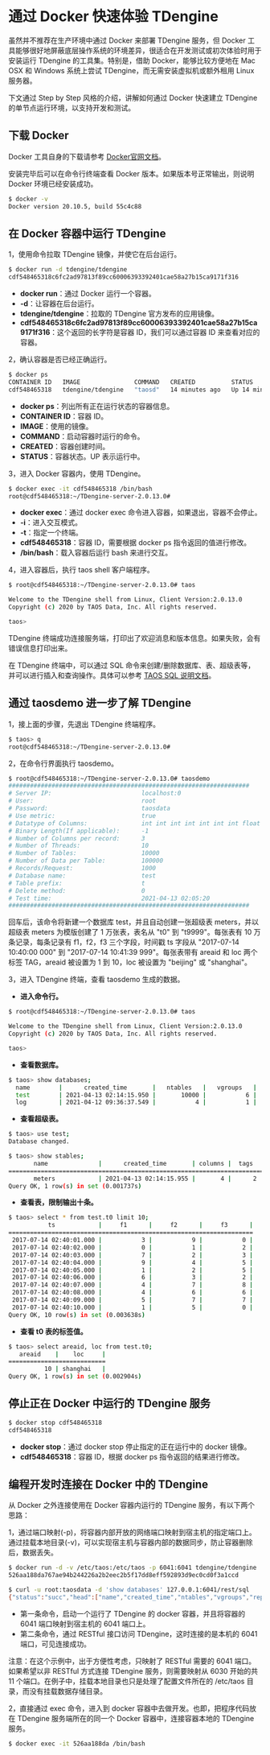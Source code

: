 # 通过 Docker 快速体验 TDengine

虽然并不推荐在生产环境中通过 Docker 来部署 TDengine 服务，但 Docker 工具能够很好地屏蔽底层操作系统的环境差异，很适合在开发测试或初次体验时用于安装运行 TDengine 的工具集。特别是，借助 Docker，能够比较方便地在 Mac OSX 和 Windows 系统上尝试 TDengine，而无需安装虚拟机或额外租用 Linux 服务器。

下文通过 Step by Step 风格的介绍，讲解如何通过 Docker 快速建立 TDengine 的单节点运行环境，以支持开发和测试。

## 下载 Docker

Docker 工具自身的下载请参考 [Docker官网文档](https://docs.docker.com/get-docker/)。

安装完毕后可以在命令行终端查看 Docker 版本。如果版本号正常输出，则说明 Docker 环境已经安装成功。

```bash
$ docker -v
Docker version 20.10.5, build 55c4c88
```

## 在 Docker 容器中运行 TDengine

1，使用命令拉取 TDengine 镜像，并使它在后台运行。

```bash
$ docker run -d tdengine/tdengine
cdf548465318c6fc2ad97813f89cc60006393392401cae58a27b15ca9171f316
```

- **docker run**：通过 Docker 运行一个容器。
- **-d**：让容器在后台运行。
- **tdengine/tdengine**：拉取的 TDengine 官方发布的应用镜像。
- **cdf548465318c6fc2ad97813f89cc60006393392401cae58a27b15ca9171f316**：这个返回的长字符是容器 ID，我们可以通过容器 ID 来查看对应的容器。

2，确认容器是否已经正确运行。

```bash
$ docker ps
CONTAINER ID   IMAGE               COMMAND   CREATED          STATUS          ···
cdf548465318   tdengine/tdengine   "taosd"   14 minutes ago   Up 14 minutes   ···
```

- **docker ps**：列出所有正在运行状态的容器信息。
- **CONTAINER ID**：容器 ID。
- **IMAGE**：使用的镜像。
- **COMMAND**：启动容器时运行的命令。
- **CREATED**：容器创建时间。
- **STATUS**：容器状态。UP 表示运行中。

3，进入 Docker 容器内，使用 TDengine。

```bash
$ docker exec -it cdf548465318 /bin/bash
root@cdf548465318:~/TDengine-server-2.0.13.0#
```

- **docker exec**：通过 docker exec 命令进入容器，如果退出，容器不会停止。
- **-i**：进入交互模式。
- **-t**：指定一个终端。
- **cdf548465318**：容器 ID，需要根据 docker ps 指令返回的值进行修改。
- **/bin/bash**：载入容器后运行 bash 来进行交互。

4，进入容器后，执行 taos shell 客户端程序。

```bash
$ root@cdf548465318:~/TDengine-server-2.0.13.0# taos

Welcome to the TDengine shell from Linux, Client Version:2.0.13.0
Copyright (c) 2020 by TAOS Data, Inc. All rights reserved.

taos>
```

TDengine 终端成功连接服务端，打印出了欢迎消息和版本信息。如果失败，会有错误信息打印出来。

在 TDengine 终端中，可以通过 SQL 命令来创建/删除数据库、表、超级表等，并可以进行插入和查询操作。具体可以参考 [TAOS SQL 说明文档](https://www.taosdata.com/cn/documentation/taos-sql)。

## 通过 taosdemo 进一步了解 TDengine

1，接上面的步骤，先退出 TDengine 终端程序。

```bash
$ taos> q
root@cdf548465318:~/TDengine-server-2.0.13.0#
```

2，在命令行界面执行 taosdemo。

```bash
$ root@cdf548465318:~/TDengine-server-2.0.13.0# taosdemo
###################################################################
# Server IP:                         localhost:0
# User:                              root
# Password:                          taosdata
# Use metric:                        true
# Datatype of Columns:               int int int int int int int float
# Binary Length(If applicable):      -1
# Number of Columns per record:      3
# Number of Threads:                 10
# Number of Tables:                  10000
# Number of Data per Table:          100000
# Records/Request:                   1000
# Database name:                     test
# Table prefix:                      t
# Delete method:                     0
# Test time:                         2021-04-13 02:05:20
###################################################################
```

回车后，该命令将新建一个数据库 test，并且自动创建一张超级表 meters，并以超级表 meters 为模版创建了 1 万张表，表名从 "t0" 到 "t9999"。每张表有 10 万条记录，每条记录有 f1，f2，f3 三个字段，时间戳 ts 字段从 "2017-07-14 10:40:00 000" 到 "2017-07-14 10:41:39 999"。每张表带有 areaid 和 loc 两个标签 TAG，areaid 被设置为 1 到 10，loc 被设置为 "beijing" 或 "shanghai"。

3，进入 TDengine 终端，查看 taosdemo 生成的数据。

- **进入命令行。**

```bash
$ root@cdf548465318:~/TDengine-server-2.0.13.0# taos

Welcome to the TDengine shell from Linux, Client Version:2.0.13.0
Copyright (c) 2020 by TAOS Data, Inc. All rights reserved.

taos>
```

- **查看数据库。**

```bash
$ taos> show databases;
  name        |      created_time       |   ntables   |   vgroups   |    ···
  test        | 2021-04-13 02:14:15.950 |       10000 |           6 |    ···
  log         | 2021-04-12 09:36:37.549 |           4 |           1 |	   ···

```

- **查看超级表。**

```bash
$ taos> use test;
Database changed.

$ taos> show stables;
       name              |      created_time       | columns |  tags  |   tables    |
=====================================================================================
       meters            | 2021-04-13 02:14:15.955 |       4 |      2 |       10000 |
Query OK, 1 row(s) in set (0.001737s)

```

- **查看表，限制输出十条。**

```bash
$ taos> select * from test.t0 limit 10;
           ts            |     f1      |     f2      |     f3      |
====================================================================
 2017-07-14 02:40:01.000 |           3 |           9 |           0 |
 2017-07-14 02:40:02.000 |           0 |           1 |           2 |
 2017-07-14 02:40:03.000 |           7 |           2 |           3 |
 2017-07-14 02:40:04.000 |           9 |           4 |           5 |
 2017-07-14 02:40:05.000 |           1 |           2 |           5 |
 2017-07-14 02:40:06.000 |           6 |           3 |           2 |
 2017-07-14 02:40:07.000 |           4 |           7 |           8 |
 2017-07-14 02:40:08.000 |           4 |           6 |           6 |
 2017-07-14 02:40:09.000 |           5 |           7 |           7 |
 2017-07-14 02:40:10.000 |           1 |           5 |           0 |
Query OK, 10 row(s) in set (0.003638s)

```

- **查看 t0 表的标签值。**

```bash
$ taos> select areaid, loc from test.t0;
   areaid    |    loc     |
===========================
          10 | shanghai   |
Query OK, 1 row(s) in set (0.002904s)

```

## 停止正在 Docker 中运行的 TDengine 服务

```bash
$ docker stop cdf548465318
cdf548465318
```

- **docker stop**：通过 docker stop 停止指定的正在运行中的 docker 镜像。
- **cdf548465318**：容器 ID，根据 docker ps 指令返回的结果进行修改。

## 编程开发时连接在 Docker 中的 TDengine

从 Docker 之外连接使用在 Docker 容器内运行的 TDengine 服务，有以下两个思路：

1，通过端口映射(-p)，将容器内部开放的网络端口映射到宿主机的指定端口上。通过挂载本地目录(-v)，可以实现宿主机与容器内部的数据同步，防止容器删除后，数据丢失。

```bash
$ docker run -d -v /etc/taos:/etc/taos -p 6041:6041 tdengine/tdengine
526aa188da767ae94b244226a2b2eec2b5f17dd8eff592893d9ec0cd0f3a1ccd

$ curl -u root:taosdata -d 'show databases' 127.0.0.1:6041/rest/sql
{"status":"succ","head":["name","created_time","ntables","vgroups","replica","quorum","days","keep1,keep2,keep(D)","cache(MB)","blocks","minrows","maxrows","wallevel","fsync","comp","precision","status"],"data":[],"rows":0}
```

- 第一条命令，启动一个运行了 TDengine 的 docker 容器，并且将容器的 6041 端口映射到宿主机的 6041 端口上。
- 第二条命令，通过 RESTful 接口访问 TDengine，这时连接的是本机的 6041 端口，可见连接成功。

注意：在这个示例中，出于方便性考虑，只映射了 RESTful 需要的 6041 端口。如果希望以非 RESTful 方式连接 TDengine 服务，则需要映射从 6030 开始的共 11 个端口。在例子中，挂载本地目录也只是处理了配置文件所在的 /etc/taos 目录，而没有挂载数据存储目录。

2，直接通过 exec 命令，进入到 docker 容器中去做开发。也即，把程序代码放在 TDengine 服务端所在的同一个 Docker 容器中，连接容器本地的 TDengine 服务。

```bash
$ docker exec -it 526aa188da /bin/bash
```

